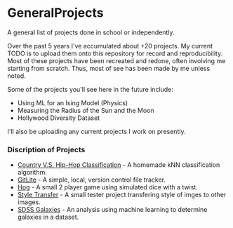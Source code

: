 # GeneralProjects
A general list of projects done in school or independently. 

Over the past 5 years I've accumulated about +20 projects. My current TODO is to upload them onto this repository for record and reproducibility. Most of these projects have been recreated and redone, often involving me starting from scratch. Thus, most of see has been made by me unless noted.

Some of the projects you'll see here in the future include:

* Using ML for an Ising Model (Physics)
* Measuring the Radius of the Sun and the Moon 
* Hollywood Diversity Dataset

I'll also be uploading any current projects I work on presently.

### Discription of Projects
* [Country V.S. Hip-Hop Classification](https://github.com/kamcbk/GeneralProjects/tree/master/Country%20V.S.%20Hip-Hop%20Classification) - A homemade kNN classification algorithm.
* [GitLite](https://github.com/kamcbk/GeneralProjects/tree/master/GitLite) - A simple, local, version control file tracker.
* [Hog](https://github.com/kamcbk/GeneralProjects/tree/master/Hog) - A small 2 player game using simulated dice with a twist.
* [Style Transfer](https://github.com/kamcbk/GeneralProjects/tree/master/Style%20Transfer) - A small tester project transfering style of imges to other images.
* [SDSS Galaxies](https://github.com/kamcbk/GeneralProjects/tree/master/SDSS%20Galaxies) - An analysis using machine learning to determine galaxies in a dataset.
